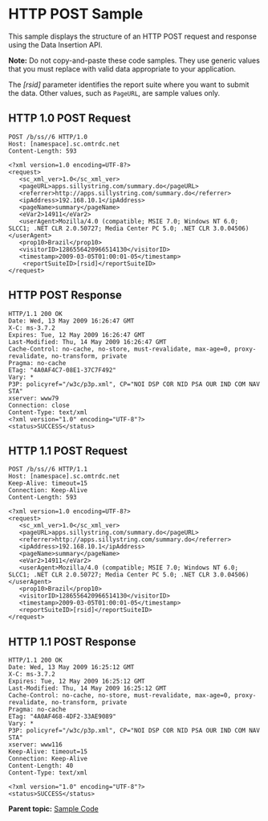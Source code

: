 # HTTP POST Sample

This sample displays the structure of an HTTP POST request and response using the Data Insertion API.

**Note:** Do not copy-and-paste these code samples. They use generic values that you must replace with valid data appropriate to your application.

The *\[rsid\]* parameter identifies the report suite where you want to submit the data. Other values, such as `PageURL`, are sample values only.

## HTTP 1.0 POST Request

```
POST /b/ss//6 HTTP/1.0
Host: [namespace].sc.omtrdc.net
Content-Length: 593

<?xml version=1.0 encoding=UTF-8?>
<request>
   <sc_xml_ver>1.0</sc_xml_ver>
   <pageURL>apps.sillystring.com/summary.do</pageURL>
   <referrer>http://apps.sillystring.com/summary.do</referrer>
   <ipAddress>192.168.10.1</ipAddress>
   <pageName>summary</pageName>
   <eVar2>14911</eVar2>
   <userAgent>Mozilla/4.0 (compatible; MSIE 7.0; Windows NT 6.0; SLCC1; .NET CLR 2.0.50727; Media Center PC 5.0; .NET CLR 3.0.04506)</userAgent>
   <prop10>Brazil</prop10>
   <visitorID>1286556420966514130</visitorID>
   <timestamp>2009-03-05T01:00:01-05</timestamp>
    <reportSuiteID>[rsid]</reportSuiteID>
</request>
```

## HTTP POST Response

```
HTTP/1.1 200 OK
Date: Wed, 13 May 2009 16:26:47 GMT
X-C: ms-3.7.2
Expires: Tue, 12 May 2009 16:26:47 GMT
Last-Modified: Thu, 14 May 2009 16:26:47 GMT
Cache-Control: no-cache, no-store, must-revalidate, max-age=0, proxy-revalidate, no-transform, private
Pragma: no-cache
ETag: "4A0AF4C7-08E1-37C7F492"
Vary: *
P3P: policyref="/w3c/p3p.xml", CP="NOI DSP COR NID PSA OUR IND COM NAV STA"
xserver: www79
Connection: close
Content-Type: text/xml
<?xml version="1.0" encoding="UTF-8"?>
<status>SUCCESS</status>
```

## HTTP 1.1 POST Request

```
POST /b/ss//6 HTTP/1.1
Host: [namespace].sc.omtrdc.net
Keep-Alive: timeout=15
Connection: Keep-Alive
Content-Length: 593

<?xml version=1.0 encoding=UTF-8?>
<request>
   <sc_xml_ver>1.0</sc_xml_ver>
   <pageURL>apps.sillystring.com/summary.do</pageURL>
   <referrer>http://apps.sillystring.com/summary.do</referrer>
   <ipAddress>192.168.10.1</ipAddress>
   <pageName>summary</pageName>
   <eVar2>14911</eVar2>
   <userAgent>Mozilla/4.0 (compatible; MSIE 7.0; Windows NT 6.0; SLCC1; .NET CLR 2.0.50727; Media Center PC 5.0; .NET CLR 3.0.04506)</userAgent>
   <prop10>Brazil</prop10>
   <visitorID>1286556420966514130</visitorID>
   <timestamp>2009-03-05T01:00:01-05</timestamp>
   <reportSuiteID>[rsid]</reportSuiteID>
</request>
```

## HTTP 1.1 POST Response

```
HTTP/1.1 200 OK
Date: Wed, 13 May 2009 16:25:12 GMT
X-C: ms-3.7.2
Expires: Tue, 12 May 2009 16:25:12 GMT
Last-Modified: Thu, 14 May 2009 16:25:12 GMT
Cache-Control: no-cache, no-store, must-revalidate, max-age=0, proxy-revalidate, no-transform, private
Pragma: no-cache
ETag: "4A0AF468-4DF2-33AE9089"
Vary: *
P3P: policyref="/w3c/p3p.xml", CP="NOI DSP COR NID PSA OUR IND COM NAV STA"
xserver: www116
Keep-Alive: timeout=15
Connection: Keep-Alive
Content-Length: 40
Content-Type: text/xml

<?xml version="1.0" encoding="UTF-8"?>
<status>SUCCESS</status>
```

**Parent topic:** [Sample Code](../sample_code/c_sample_code.md)

